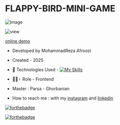 # FLAPPY-BIRD-MINI-GAME
![Image](https://github.com/user-attachments/assets/cf4148e5-a53c-4712-ae76-e0d0ab2cfbbc)

![view](https://github.com/user-attachments/assets/ff171e7a-9eb5-46ae-99ac-a5da12a39f63)

[online demo](https://mohammadrezaafroozi.github.io/FLAPPY-BIRD-MINI-GAME/)

- Developed by MohammadReza Afroozi
- Created - 2025
- 🤖 Technologies Used - [![My Skills](https://skillicons.dev/icons?i=js,html,css)](https://skillicons.dev)

- 🤖🤖♀️ Role - Frontend
- Master : Parsa - Ghorbanian
- How to reach me : with my
[instagram](https://www.instagram.com/afroozi_dev?igsh=MWNvODk2dGwwY29o) and
[linkedin](https://www.linkedin.com/in/mohammad-reza-afroozi)

[![forthebadge](https://forthebadge.com/images/featured/featured-built-with-love.svg)](https://forthebadge.com)

[![forthebadge](https://forthebadge.com/images/badges/made-with-javascript.svg)](https://forthebadge.com)
